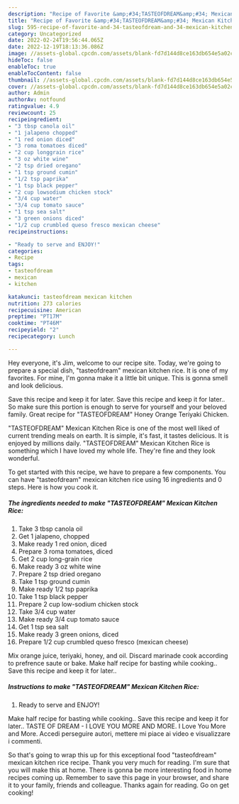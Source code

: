 ```yaml
---
description: "Recipe of Favorite &amp;#34;TASTEOFDREAM&amp;#34; Mexican Kitchen Rice"
title: "Recipe of Favorite &amp;#34;TASTEOFDREAM&amp;#34; Mexican Kitchen Rice"
slug: 595-recipe-of-favorite-and-34-tasteofdream-and-34-mexican-kitchen-rice
category: Uncategorized
date: 2022-02-24T19:56:44.065Z
date: 2022-12-19T18:13:36.086Z
image: //assets-global.cpcdn.com/assets/blank-fd7d144d8ce163db654e5a02c40b08a2775adb7897d16e4062681dc7e1b2800f.png
hideToc: false
enableToc: true
enableTocContent: false
thumbnail: //assets-global.cpcdn.com/assets/blank-fd7d144d8ce163db654e5a02c40b08a2775adb7897d16e4062681dc7e1b2800f.png
cover: //assets-global.cpcdn.com/assets/blank-fd7d144d8ce163db654e5a02c40b08a2775adb7897d16e4062681dc7e1b2800f.png
author: Admin
authorAv: notfound
ratingvalue: 4.9
reviewcount: 25
recipeingredient:
- "3 tbsp canola oil"
- "1 jalapeno chopped"
- "1 red onion diced"
- "3 roma tomatoes diced"
- "2 cup longgrain rice"
- "3 oz white wine"
- "2 tsp dried oregano"
- "1 tsp ground cumin"
- "1/2 tsp paprika"
- "1 tsp black pepper"
- "2 cup lowsodium chicken stock"
- "3/4 cup water"
- "3/4 cup tomato sauce"
- "1 tsp sea salt"
- "3 green onions diced"
- "1/2 cup crumbled queso fresco mexican cheese"
recipeinstructions:

- "Ready to serve and ENJOY!"
categories:
- Recipe
tags:
- tasteofdream
- mexican
- kitchen

katakunci: tasteofdream mexican kitchen 
nutrition: 273 calories
recipecuisine: American
preptime: "PT17M"
cooktime: "PT46M"
recipeyield: "2"
recipecategory: Lunch

---
```



Hey everyone, it's Jim, welcome to our recipe site. Today, we're going to prepare a special dish, &#34;tasteofdream&#34; mexican kitchen rice. It is one of my favorites. For mine, I'm gonna make it a little bit unique. This is gonna smell and look delicious.

Save this recipe and keep it for later. Save this recipe and keep it for later.. So make sure this portion is enough to serve for yourself and your beloved family. Great recipe for &#34;TASTEOFDREAM&#34; Honey Orange Teriyaki Chicken.

&#34;TASTEOFDREAM&#34; Mexican Kitchen Rice is one of the most well liked of current trending meals on earth. It is simple, it's fast, it tastes delicious. It is enjoyed by millions daily. &#34;TASTEOFDREAM&#34; Mexican Kitchen Rice is something which I have loved my whole life. They're fine and they look wonderful.


To get started with this recipe, we have to prepare a few components. You can have &#34;tasteofdream&#34; mexican kitchen rice using 16 ingredients and 0 steps. Here is how you cook it.

<!--inarticleads1-->

##### The ingredients needed to make &#34;TASTEOFDREAM&#34; Mexican Kitchen Rice:

1. Take 3 tbsp canola oil
1. Get 1 jalapeno, chopped
1. Make ready 1 red onion, diced
1. Prepare 3 roma tomatoes, diced
1. Get 2 cup long-grain rice
1. Make ready 3 oz white wine
1. Prepare 2 tsp dried oregano
1. Take 1 tsp ground cumin
1. Make ready 1/2 tsp paprika
1. Take 1 tsp black pepper
1. Prepare 2 cup low-sodium chicken stock
1. Take 3/4 cup water
1. Make ready 3/4 cup tomato sauce
1. Get 1 tsp sea salt
1. Make ready 3 green onions, diced
1. Prepare 1/2 cup crumbled queso fresco (mexican cheese)


Mix orange juice, teriyaki, honey, and oil. Discard marinade cook according to prefrence saute or bake. Make half recipe for basting while cooking.. Save this recipe and keep it for later.. 

<!--inarticleads2-->

##### Instructions to make &#34;TASTEOFDREAM&#34; Mexican Kitchen Rice:


1. Ready to serve and ENJOY!

Make half recipe for basting while cooking.. Save this recipe and keep it for later.. TASTE OF DREAM - I LOVE YOU MORE AND MORE. I Love You More and More. Accedi perseguire autori, mettere mi piace ai video e visualizzare i commenti. 

So that's going to wrap this up for this exceptional food &#34;tasteofdream&#34; mexican kitchen rice recipe. Thank you very much for reading. I'm sure that you will make this at home. There is gonna be more interesting food in home recipes coming up. Remember to save this page in your browser, and share it to your family, friends and colleague. Thanks again for reading. Go on get cooking!
